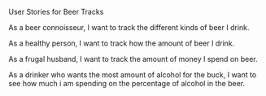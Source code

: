 
User Stories for Beer Tracks

As a beer connoisseur, I want to track the different kinds of beer I drink.

As a healthy person, I want to track how the amount of beer I drink.

As a frugal husband, I want to track the amount of money I spend on beer.

As a drinker who wants the most amount of alcohol for the buck, I want to see how much i am spending on the percentage of alcohol in the beer.

